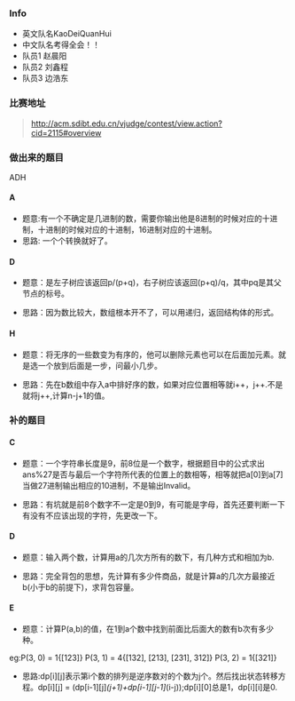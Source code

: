 ### Info
* 英文队名KaoDeiQuanHui
* 中文队名考得全会！！
* 队员1 赵晨阳
* 队员2 刘鑫程
* 队员3 边浩东

### 比赛地址
> http://acm.sdibt.edu.cn/vjudge/contest/view.action?cid=2115#overview
### 做出来的题目
ADH
#### A

* 题意:有一个不确定是几进制的数，需要你输出他是8进制的时候对应的十进制，十进制的时候对应的十进制，16进制对应的十进制。
* 思路: 一个个转换就好了。
#### D
* 题意：是左子树应该返回p/(p+q)，右子树应该返回(p+q)/q，其中pq是其父节点的标号。

* 思路：因为数比较大，数组根本开不了，可以用递归，返回结构体的形式。

#### H
* 题意：将无序的一些数变为有序的，他可以删除元素也可以在后面加元素。就是选一个放到后面是一步，问最小几步。

* 思路：先在b数组中存入a中排好序的数，如果对应位置相等就i++，j++.不是就将j++,计算n-j+1的值。


### 补的题目

#### C
* 题意：一个字符串长度是9，前8位是一个数字，根据题目中的公式求出ans%27是否与最后一个字符所代表的位置上的数相等，相等就把a[0]到a[7]当做27进制输出相应的10进制，不是输出Invalid。

* 思路：有坑就是前8个数字不一定是0到9，有可能是字母，首先还要判断一下有没有不应该出现的字符，先更改一下。
#### D
* 题意：输入两个数，计算用a的几次方所有的数下，有几种方式和相加为b.

* 思路：完全背包的思想，先计算有多少件商品，就是计算a的几次方最接近b(小于b的前提下)，求背包容量。
#### E
* 题意：计算P(a,b)的值，在1到a个数中找到前面比后面大的数有b次有多少种。

eg:P(3, 0) = 1{[123]}
P(3, 1) = 4{[132], [213], [231], 312]}
P(3, 2) = 1{[321]}

* 思路:dp[i][j]表示第i个数的排列是逆序数对的个数为j个。然后找出状态转移方程。dp[i][j] = (dp[i-1][j]*(j+1)+dp[i-1][j-1]*(i-j));dp[i][0]总是1，dp[i][i]是0.

